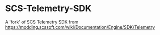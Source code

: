 # SCS-Telemetry-SDK
A 'fork' of SCS Telemetry SDK from https://modding.scssoft.com/wiki/Documentation/Engine/SDK/Telemetry
